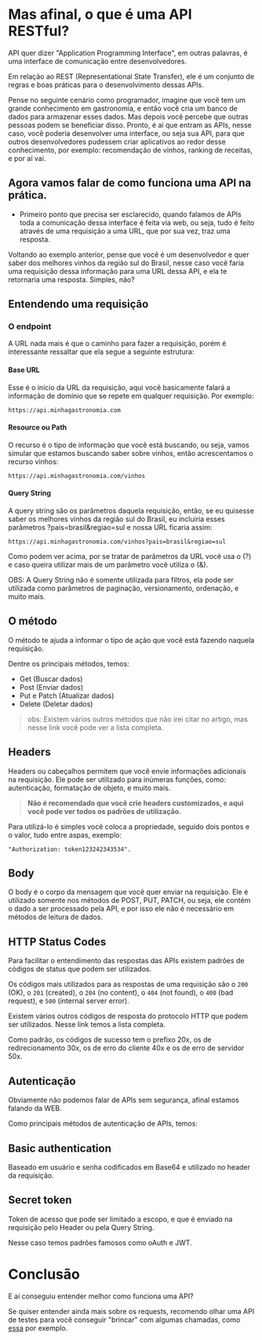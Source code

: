 # Mas afinal, o que é uma API RESTful?

API quer dizer "Application Programming Interface", em outras palavras, é uma interface de comunicação entre desenvolvedores.

Em relação ao REST (Representational State Transfer), ele é um conjunto de regras e boas práticas para o desenvolvimento dessas APIs.

Pense no seguinte cenário como programador, imagine que você tem um grande conhecimento em gastronomia, e então você cria um banco de dados para armazenar esses dados. Mas depois você percebe que outras pessoas podem se beneficiar disso. Pronto, é aí que entram as APIs, nesse caso, você poderia desenvolver uma interface, ou seja sua API, para que outros desenvolvedores pudessem criar aplicativos ao redor desse conhecimento, por exemplo: recomendação de vinhos, ranking de receitas, e por aí vai.


## Agora vamos falar de como funciona uma API na prática.

- Primeiro ponto que precisa ser esclarecido, quando falamos de APIs toda a comunicação dessa interface é feita via web, ou seja, tudo é feito através de uma requisição a uma URL, que por sua vez, traz uma resposta.

Voltando ao exemplo anterior, pense que você é um desenvolvedor e quer saber dos melhores vinhos da região sul do Brasil, nesse caso você faria uma requisição dessa informação para uma URL dessa API, e ela te retornaria uma resposta. Simples, não?

## Entendendo uma requisição
### O endpoint
A URL nada mais é que o caminho para fazer a requisição, porém é interessante ressaltar que ela segue a seguinte estrutura:

#### Base URL
Esse é o início da URL da requisição, aqui você basicamente falará a informação de domínio que se repete em qualquer requisição. Por exemplo:

`https://api.minhagastronomia.com`

#### Resource ou Path
O recurso é o tipo de informação que você está buscando, ou seja, vamos simular que estamos buscando saber sobre vinhos, então acrescentamos o recurso vinhos:

`https://api.minhagastronomia.com/vinhos`

#### Query String
A query string são os parâmetros daquela requisição, então, se eu quisesse saber os melhores vinhos da região sul do Brasil, eu incluiria esses parâmetros ?pais=brasil&regiao=sul e nossa URL ficaria assim:

`https://api.minhagastronomia.com/vinhos?pais=brasil&regiao=sul`

Como podem ver acima, por se tratar de parâmetros da URL você usa o (?) e caso queira utilizar mais de um parâmetro você utiliza o (&).

OBS: A Query String não é somente utilizada para filtros, ela pode ser utilizada como parâmetros de paginação, versionamento, ordenação, e muito mais.

## O método
O método te ajuda a informar o tipo de ação que você está fazendo naquela requisição.

Dentre os principais métodos, temos:

- Get (Buscar dados)
- Post (Enviar dados)
- Put e Patch (Atualizar dados)
- Delete (Deletar dados)
 
> obs: Existem vários outros métodos que não irei citar no artigo, mas nesse link você pode ver a lista completa.

## Headers
Headers ou cabeçalhos permitem que você envie informações adicionais na requisição. Ele pode ser utilizado para inúmeras funções, como: autenticação, formatação de objeto, e muito mais.

> **Não é recomendado que você crie headers customizados, e aqui você pode ver todos os padrões de utilização.**

Para utilizá-lo é simples você coloca a propriedade, seguido dois pontos e o valor, tudo entre aspas, exemplo:

`"Authorization: token123242343534".`

## Body
O body é o corpo da mensagem que você quer enviar na requisição. Ele é utilizado somente nos métodos de POST, PUT, PATCH, ou seja, ele contém o dado a ser processado pela API, e por isso ele não é necessário em métodos de leitura de dados.

## HTTP Status Codes
Para facilitar o entendimento das respostas das APIs existem padrões de códigos de status que podem ser utilizados.

Os códigos mais utilizados para as respostas de uma requisição são o `200` (OK), o `201` (created), o `204` (no content), o `404` (not found), o `400` (bad request), e `500` (internal server error).

Existem vários outros códigos de resposta do protocolo HTTP que podem ser utilizados. Nesse link temos a lista completa.

Como padrão, os códigos de sucesso tem o prefixo 20x, os de redirecionamento 30x, os de erro do cliente 40x e os de erro de servidor 50x.

## Autenticação
Obviamente não podemos falar de APIs sem segurança, afinal estamos falando da WEB.

Como principais métodos de autenticação de APIs, temos:

## Basic authentication
Baseado em usuário e senha codificados em Base64 e utilizado no header da requisição.

## Secret token
Token de acesso que pode ser limitado a escopo, e que é enviado na requisição pelo Header ou pela Query String.

Nesse caso temos padrões famosos como oAuth e JWT.

# Conclusão
E aí conseguiu entender melhor como funciona uma API?

Se quiser entender ainda mais sobre os requests, recomendo olhar uma API de testes para você conseguir "brincar" com algumas chamadas, como [essa](https://reqres.in/) por exemplo.
